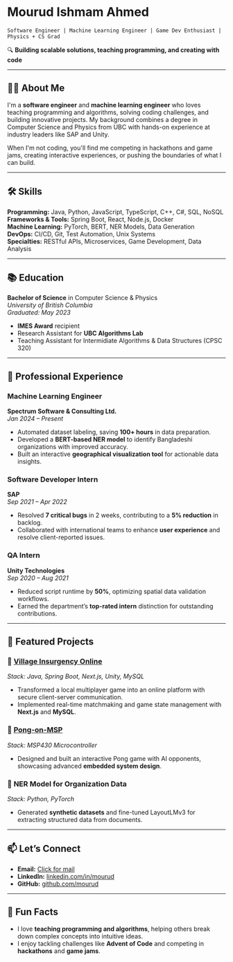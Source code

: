 # Mourud Ishmam Ahmed  

`Software Engineer | Machine Learning Engineer | Game Dev Enthusiast | Physics + CS Grad`

🔍 **Building scalable solutions, teaching programming, and creating with code**  

---

## 👨‍💻 About Me  

I'm a **software engineer** and **machine learning engineer** who loves teaching programming and algorithms, solving coding challenges, and building innovative projects. My background combines a degree in Computer Science and Physics from UBC with hands-on experience at industry leaders like SAP and Unity.  

When I'm not coding, you'll find me competing in hackathons and game jams, creating interactive experiences, or pushing the boundaries of what I can build.  

---

## 🛠️ Skills  

**Programming:** Java, Python, JavaScript, TypeScript, C++, C#, SQL, NoSQL  
**Frameworks & Tools:** Spring Boot, React, Node.js, Docker  
**Machine Learning:** PyTorch, BERT, NER Models, Data Generation  
**DevOps:** CI/CD, Git, Test Automation, Unix Systems  
**Specialties:** RESTful APIs, Microservices, Game Development, Data Analysis  

---

## 📚 Education  

**Bachelor of Science** in Computer Science & Physics  
*University of British Columbia*  
*Graduated: May 2023*  
- **IMES Award** recipient  
- Research Assistant for **UBC Algorithms Lab**  
- Teaching Assistant for Intermidiate Algorithms & Data Structures (CPSC 320)  

---

## 💼 Professional Experience  

### **Machine Learning Engineer**  
**Spectrum Software & Consulting Ltd.**  
*Jan 2024 – Present*  
- Automated dataset labeling, saving **100+ hours** in data preparation.  
- Developed a **BERT-based NER model** to identify Bangladeshi organizations with improved accuracy.  
- Built an interactive **geographical visualization tool** for actionable data insights.  

### **Software Developer Intern**  
**SAP**  
*Sep 2021 – Apr 2022*  
- Resolved **7 critical bugs** in 2 weeks, contributing to a **5% reduction** in backlog.  
- Collaborated with international teams to enhance **user experience** and resolve client-reported issues.  

### **QA Intern**  
**Unity Technologies**  
*Sep 2020 – Aug 2021*  
- Reduced script runtime by **50%**, optimizing spatial data validation workflows.  
- Earned the department’s **top-rated intern** distinction for outstanding contributions.  

---

## 🌟 Featured Projects  

### 🔹 **[Village Insurgency Online](https://github.com/mourud/village-insurgency-online)**  
*Stack: Java, Spring Boot, Next.js, Unity, MySQL*  
- Transformed a local multiplayer game into an online platform with secure client-server communication.  
- Implemented real-time matchmaking and game state management with **Next.js** and **MySQL**.  

### 🔹 **[Pong-on-MSP](https://github.com/mourud/pong-on-msp)**  
*Stack: MSP430 Microcontroller*  
- Designed and built an interactive Pong game with AI opponents, showcasing advanced **embedded system design**.  

### 🔹 **NER Model for Organization Data**  
*Stack: Python, PyTorch*  
- Generated **synthetic datasets** and fine-tuned LayoutLMv3 for extracting structured data from documents.  

---

## 📫 Let’s Connect  

- **Email:** [Click for mail](mailto:ishmam1@gmail.com)  
- **LinkedIn:** [linkedin.com/in/mourud](https://www.linkedin.com/in/mourud)  
- **GitHub:** [github.com/mourud](https://www.github.com/mourud)  

---

## 🚀 Fun Facts  

- I love **teaching programming and algorithms**, helping others break down complex concepts into intuitive ideas.  
- I enjoy tackling challenges like **Advent of Code** and competing in **hackathons** and **game jams**.  
